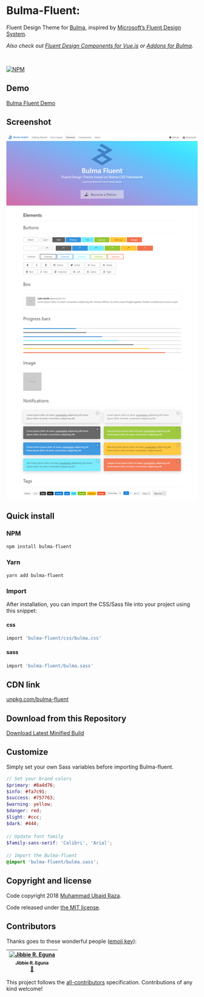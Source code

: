 # Bulma-Fluent:

Fluent Design Theme for [Bulma](http://bulma.io), inspired by [Microsoft’s Fluent Design System](https://fluent.microsoft.com).

<i>Also check out [Fluent Design Components for Vue.js](https://github.com/mubaidr/vue-fluent) or [Addons for Bulma](https://github.com/mubaidr/bulma-addons).</i>

<br/>

[![NPM](https://nodei.co/npm/bulma-fluent.png?compact=true)](https://nodei.co/npm/bulma-fluent/)

## Demo

[Bulma Fluent Demo](https://mubaidr.github.io/bulma-fluent/)

## Screenshot

<a href="https://mubaidr.github.io/bulma-fluent/">
 <img src="screenshot.png" width=900 align="center">
</a>


## Quick install

### NPM

```sh
npm install bulma-fluent
```

### Yarn

```sh
yarn add bulma-fluent
```

### Import

After installation, you can import the CSS/Sass file into your project using this snippet:

#### css

```sh
import 'bulma-fluent/css/bulma.css'
```

#### sass

```sh
import 'bulma-fluent/bulma.sass'
```

## CDN link

[unpkg.com/bulma-fluent](https://unpkg.com/bulma-fluent/css/)

## Download from this Repository

[Download Latest Minified Build](https://raw.githubusercontent.com/mubaidr/bulma-fluent/master/css/bulma.min.css)

## Customize

Simply set your own Sass variables before importing Bulma-fluent.

```scss
// Set your brand colors
$primary: #8a4d76;
$info: #fa7c91;
$success: #757763;
$warning: yellow;
$danger: red;
$light: #ccc;
$dark: #444;

// Update font family
$family-sans-serif: 'Calibri', 'Arial';

// Import the Bulma-fluent
@import 'bulma-fluent/bulma.sass';
```

## Copyright and license

Code copyright 2018 [Muhammad Ubaid Raza](https://mubaidr.github.io).

Code released under [the MIT license](https://github.com/jgthms/bulma/blob/master/LICENSE).

## Contributors

Thanks goes to these wonderful people ([emoji key](https://github.com/all-contributors/all-contributors#emoji-key)):

<!-- ALL-CONTRIBUTORS-LIST:START - Do not remove or modify this section -->
<!-- prettier-ignore -->
| [<img src="https://avatars3.githubusercontent.com/u/35353768?v=4" width="100px;" alt="Jibbie R. Eguna"/><br /><sub><b>Jibbie R. Eguna</b></sub>](https://github.com/jbeguna04)<br />[🎨](#design-jbeguna04 "Design") |
| :---: |

<!-- ALL-CONTRIBUTORS-LIST:END -->

This project follows the [all-contributors](https://github.com/all-contributors/all-contributors) specification. Contributions of any kind welcome!
